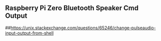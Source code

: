 ## Raspberry Pi Zero Bluetooth Speaker Cmd Output

##https://unix.stackexchange.com/questions/65246/change-pulseaudio-input-output-from-shell
